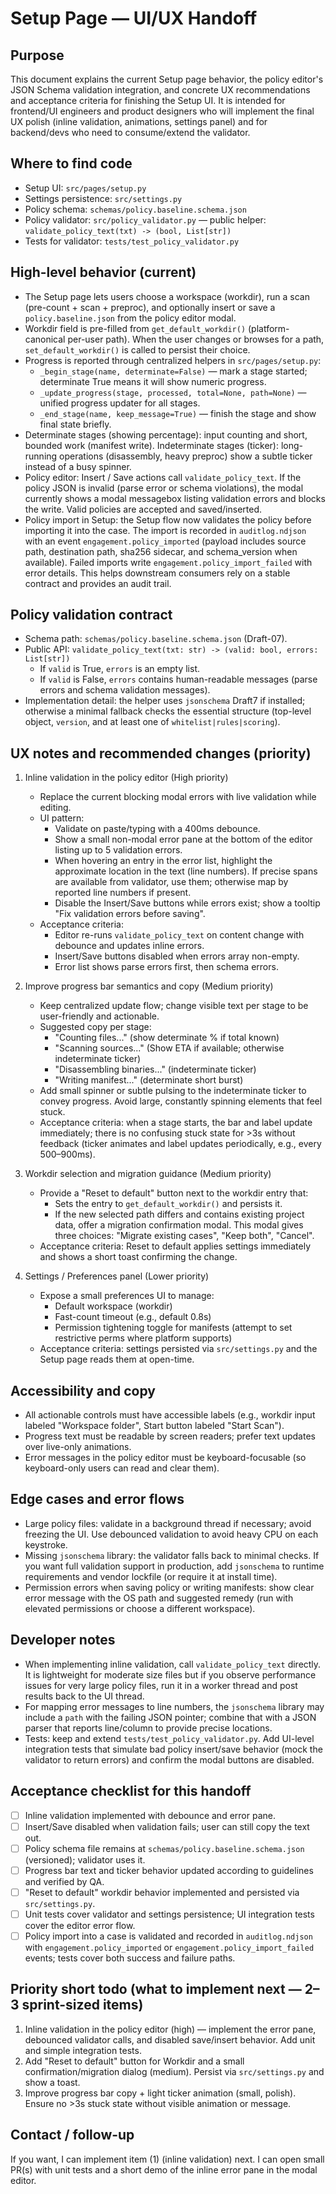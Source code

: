 # Setup Page — UI/UX Handoff

## Purpose

This document explains the current Setup page behavior, the policy editor's JSON Schema validation integration, and concrete UX recommendations and acceptance criteria for finishing the Setup UI. It is intended for frontend/UI engineers and product designers who will implement the final UX polish (inline validation, animations, settings panel) and for backend/devs who need to consume/extend the validator.

## Where to find code

- Setup UI: `src/pages/setup.py`
- Settings persistence: `src/settings.py`
- Policy schema: `schemas/policy.baseline.schema.json`
- Policy validator: `src/policy_validator.py` — public helper: `validate_policy_text(txt) -> (bool, List[str])`
- Tests for validator: `tests/test_policy_validator.py`

## High-level behavior (current)

- The Setup page lets users choose a workspace (workdir), run a scan (pre-count + scan + preproc), and optionally insert or save a `policy.baseline.json` from the policy editor modal.
- Workdir field is pre-filled from `get_default_workdir()` (platform-canonical per-user path). When the user changes or browses for a path, `set_default_workdir()` is called to persist their choice.
- Progress is reported through centralized helpers in `src/pages/setup.py`:
  - `_begin_stage(name, determinate=False)` — mark a stage started; determinate True means it will show numeric progress.
  - `_update_progress(stage, processed, total=None, path=None)` — unified progress updater for all stages.
  - `_end_stage(name, keep_message=True)` — finish the stage and show final state briefly.
- Determinate stages (showing percentage): input counting and short, bounded work (manifest write). Indeterminate stages (ticker): long-running operations (disassembly, heavy preproc) show a subtle ticker instead of a busy spinner.
- Policy editor: Insert / Save actions call `validate_policy_text`. If the policy JSON is invalid (parse error or schema violations), the modal currently shows a modal messagebox listing validation errors and blocks the write. Valid policies are accepted and saved/inserted.
- Policy import in Setup: the Setup flow now validates the policy before importing it into the case. The import is recorded in `auditlog.ndjson` with an event `engagement.policy_imported` (payload includes source path, destination path, sha256 sidecar, and schema_version when available). Failed imports write `engagement.policy_import_failed` with error details. This helps downstream consumers rely on a stable contract and provides an audit trail.

## Policy validation contract

- Schema path: `schemas/policy.baseline.schema.json` (Draft-07).
- Public API: `validate_policy_text(txt: str) -> (valid: bool, errors: List[str])`
  - If `valid` is True, `errors` is an empty list.
  - If `valid` is False, `errors` contains human-readable messages (parse errors and schema validation messages).
- Implementation detail: the helper uses `jsonschema` Draft7 if installed; otherwise a minimal fallback checks the essential structure (top-level object, `version`, and at least one of `whitelist|rules|scoring`).

## UX notes and recommended changes (priority)

1. Inline validation in the policy editor (High priority)

   - Replace the current blocking modal errors with live validation while editing.
   - UI pattern:
     - Validate on paste/typing with a 400ms debounce.
     - Show a small non-modal error pane at the bottom of the editor listing up to 5 validation errors.
     - When hovering an entry in the error list, highlight the approximate location in the text (line numbers). If precise spans are available from validator, use them; otherwise map by reported line numbers if present.
     - Disable the Insert/Save buttons while errors exist; show a tooltip "Fix validation errors before saving".
   - Acceptance criteria:
     - Editor re-runs `validate_policy_text` on content change with debounce and updates inline errors.
     - Insert/Save buttons disabled when errors array non-empty.
     - Error list shows parse errors first, then schema errors.

2. Improve progress bar semantics and copy (Medium priority)

   - Keep centralized update flow; change visible text per stage to be user-friendly and actionable.
   - Suggested copy per stage:
     - "Counting files..." (show determinate % if total known)
     - "Scanning sources..." (Show ETA if available; otherwise indeterminate ticker)
     - "Disassembling binaries..." (indeterminate ticker)
     - "Writing manifest..." (determinate short burst)
   - Add small spinner or subtle pulsing to the indeterminate ticker to convey progress. Avoid large, constantly spinning elements that feel stuck.
   - Acceptance criteria: when a stage starts, the bar and label update immediately; there is no confusing stuck state for >3s without feedback (ticker animates and label updates periodically, e.g., every 500–900ms).

3. Workdir selection and migration guidance (Medium priority)

   - Provide a "Reset to default" button next to the workdir entry that:
     - Sets the entry to `get_default_workdir()` and persists it.
     - If the new selected path differs and contains existing project data, offer a migration confirmation modal. This modal gives three choices: "Migrate existing cases", "Keep both", "Cancel".
   - Acceptance criteria: Reset to default applies settings immediately and shows a short toast confirming the change.

4. Settings / Preferences panel (Lower priority)
   - Expose a small preferences UI to manage:
     - Default workspace (workdir)
     - Fast-count timeout (e.g., default 0.8s)
     - Permission tightening toggle for manifests (attempt to set restrictive perms where platform supports)
   - Acceptance criteria: settings persisted via `src/settings.py` and the Setup page reads them at open-time.

## Accessibility and copy

- All actionable controls must have accessible labels (e.g., workdir input labeled "Workspace folder", Start button labeled "Start Scan").
- Progress text must be readable by screen readers; prefer text updates over live-only animations.
- Error messages in the policy editor must be keyboard-focusable (so keyboard-only users can read and clear them).

## Edge cases and error flows

- Large policy files: validate in a background thread if necessary; avoid freezing the UI. Use debounced validation to avoid heavy CPU on each keystroke.
- Missing `jsonschema` library: the validator falls back to minimal checks. If you want full validation support in production, add `jsonschema` to runtime requirements and vendor lockfile (or require it at install time).
- Permission errors when saving policy or writing manifests: show clear error message with the OS path and suggested remedy (run with elevated permissions or choose a different workspace).

## Developer notes

- When implementing inline validation, call `validate_policy_text` directly. It is lightweight for moderate size files but if you observe performance issues for very large policy files, run it in a worker thread and post results back to the UI thread.
- For mapping error messages to line numbers, the `jsonschema` library may include a `path` with the failing JSON pointer; combine that with a JSON parser that reports line/column to provide precise locations.
- Tests: keep and extend `tests/test_policy_validator.py`. Add UI-level integration tests that simulate bad policy insert/save behavior (mock the validator to return errors) and confirm the modal buttons are disabled.

## Acceptance checklist for this handoff

- [ ] Inline validation implemented with debounce and error pane.
- [ ] Insert/Save disabled when validation fails; user can still copy the text out.
- [ ] Policy schema file remains at `schemas/policy.baseline.schema.json` (versioned); validator uses it.
- [ ] Progress bar text and ticker behavior updated according to guidelines and verified by QA.
- [ ] "Reset to default" workdir behavior implemented and persisted via `src/settings.py`.
- [ ] Unit tests cover validator and settings persistence; UI integration tests cover the editor error flow.
- [ ] Policy import into a case is validated and recorded in `auditlog.ndjson` with `engagement.policy_imported` or `engagement.policy_import_failed` events; tests cover both success and failure paths.

## Priority short todo (what to implement next — 2–3 sprint-sized items)

1. Inline validation in the policy editor (high) — implement the error pane, debounced validator calls, and disabled save/insert behavior. Add unit and simple integration tests.
2. Add "Reset to default" button for Workdir and a small confirmation/migration dialog (medium). Persist via `src/settings.py` and show a toast.
3. Improve progress bar copy + light ticker animation (small, polish). Ensure no >3s stuck state without visible animation or message.

## Contact / follow-up

If you want, I can implement item (1) (inline validation) next. I can open small PR(s) with unit tests and a short demo of the inline error pane in the modal editor.
